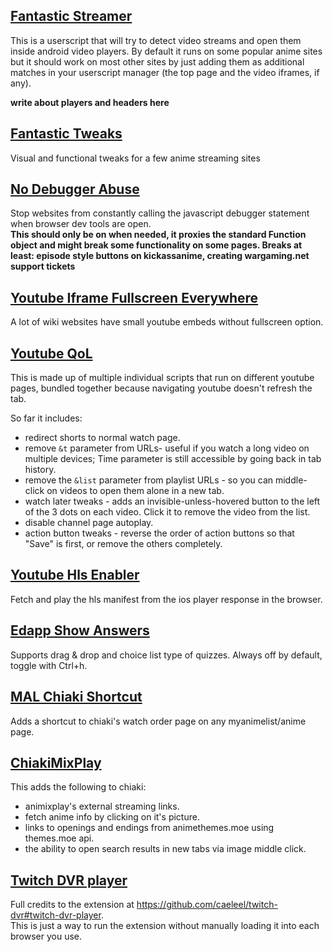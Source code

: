 ## [Fantastic Streamer](https://github.com/pepeloni-away/userscripts/raw/main/fantastic-streamer.user.js)
This is a userscript that will try to detect video streams and open them inside android video players.
By default it runs on some popular anime sites but it should work on most other sites by just adding them as additional matches in your userscript manager (the top page and the video iframes, if any).  
  
**write about players and headers here**

## [Fantastic Tweaks](https://github.com/pepeloni-away/userscripts/raw/main/fantastic-tweaks.user.js)
Visual and functional tweaks for a few anime streaming sites

## [No Debugger Abuse](https://github.com/pepeloni-away/userscripts/raw/main/no-debugger-abuse.user.js)
Stop websites from constantly calling the javascript debugger statement when browser dev tools are open.  
**This should only be on when needed, it proxies the standard Function object and might break some functionality on some pages. Breaks at least:
episode style buttons on kickassanime, creating wargaming.net support tickets**

## [Youtube Iframe Fullscreen Everywhere](https://github.com/pepeloni-away/userscripts/raw/main/youtube-iframe-fullscreen-everywhere.user.js)
A lot of wiki websites have small youtube embeds without fullscreen option.

## [Youtube QoL](https://github.com/pepeloni-away/userscripts/raw/main/youtube-qol.user.js)
This is made up of multiple individual scripts that run on different youtube pages, bundled together because navigating youtube doesn't refresh the tab.

So far it includes:
* redirect shorts to normal watch page.
* remove `&t` parameter from URLs- useful if you watch a long video on multiple devices;  Time parameter is still accessible by going back in tab history.
* remove the `&list` parameter from playlist URLs - so you can middle-click on videos to open them alone in a new tab.
* watch later tweaks - adds an invisible-unless-hovered button to the left of the 3 dots on each video. Click it to remove the video from the list.
* disable channel page autoplay.
* action button tweaks - reverse the order of action buttons so that "Save" is first, or remove the others completely.

## [Youtube Hls Enabler](https://github.com/pepeloni-away/userscripts/raw/main/youtube-hls-enabler.user.js)
Fetch and play the hls manifest from the ios player response in the browser.

## [Edapp Show Answers](https://github.com/pepeloni-away/userscripts/raw/main/edapp-show-answers.user.js)
Supports drag & drop and choice list type of quizzes.
Always off by default, toggle with Ctrl+h.

## [MAL Chiaki Shortcut](https://github.com/pepeloni-away/userscripts/raw/main/mal-chiaki-shortcut.user.js)
Adds a shortcut to chiaki's watch order page on any myanimelist/anime page.

## [ChiakiMixPlay](https://github.com/pepeloni-away/userscripts/raw/main/chiakimixplay.user.js)
This adds the following to chiaki:
* animixplay's external streaming links.
* fetch anime info by clicking on it's picture.
* links to openings and endings from animethemes.moe using themes.moe api.
* the ability to open search results in new tabs via image middle click.

## [Twitch DVR player](https://github.com/pepeloni-away/userscripts/raw/main/twitch-dvr-player.user.js)
Full credits to the extension at https://github.com/caeleel/twitch-dvr#twitch-dvr-player.  
This is just a way to run the extension without manually loading it into each browser you use.
